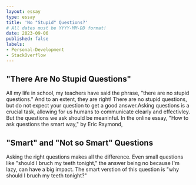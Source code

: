```yaml
---
layout: essay
type: essay
title: 'No "Stupid" Questions?'
# All dates must be YYYY-MM-DD format!
date: 2023-09-06
published: false
labels:
- Personal-Development
- StackOverflow
---
```


## "There Are No Stupid Questions"

All my life in school, my teachers have said the phrase, "there are no stupid questions."  And to 
an extent, they are right! There are no stupid questions, but do not expect your question to get a 
good answer.Asking questions is a crucial task, allowing for us humans to communicate clearly and 
effectivley. But the questions we ask should be meaninful. In the online essay, "How to ask 
questions the smart way," by Eric Raymond, 

## "Smart" and "Not so Smart" Questions

Asking the right questions makes all the difference. Even small questions like "should I bruch my 
teeth tonight," the answer being no because I'm lazy, can have a big impact. The smart verstion of 
this question is "why should I bruch my teeth tonight?"
